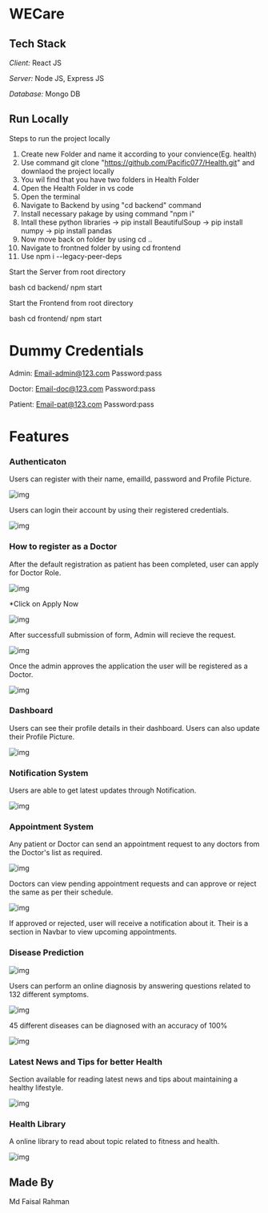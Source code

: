 # WECare
## Tech Stack


*Client:* React JS


*Server:* Node JS, Express JS


*Database:* Mongo DB
  
## Run Locally

Steps to run the project locally 


1. Create new Folder and name it according to your convience(Eg. health)
2. Use command git clone "https://github.com/Pacific077/Health.git" and downlaod the project locally
3. You wil find that you have two folders in Health Folder
4. Open the Health Folder in vs code
5. Open the terminal
6. Navigate to Backend by using "cd backend" command
7. Install necessary pakage by using command "npm i"
8. Intall these python libraries
  -> pip install BeautifulSoup
  -> pip install numpy
  -> pip install pandas
9. Now move back on folder by using cd ..
10. Navigate to frontned folder by using cd frontend
11. Use npm i --legacy-peer-deps

Start the Server from root directory

bash
  cd backend/
  npm start

Start the Frontend from root directory


bash
  cd frontend/
  npm start

# Dummy Credentials
Admin: Email-admin@123.com  Password:pass

Doctor: Email-doc@123.com  Password:pass

Patient: Email-pat@123.com  Password:pass

  
# Features


### Authenticaton
Users can register with their name, emailId, password and Profile Picture.

![img](./frontend/src/images/Screenshots/Register.png)



Users can login their account by using their registered credentials.


![img](./frontend/src/images/Screenshots/Login.png)
 


### How to register as a Doctor
After the default registration as patient has been completed, user can apply for Doctor Role.


![img](./frontend/src/images/Screenshots/ApplyforDoc.png)




*Click on Apply Now


![img](./frontend/src/images/Screenshots/AplyforDocform.png)




After successfull submission of form, Admin will recieve the request.


![img](./frontend/src/images/Screenshots/PendingDocReq.png)



Once the admin approves the application the user will be registered as a Doctor.


![img](./frontend/src/images/Screenshots/ApplyforDocresult.png)




### Dashboard


Users can see their profile details in their dashboard.
Users can also update their Profile Picture.


![img](./frontend/src/images/Screenshots/Dash.png)




### Notification System


Users are able to get latest updates through Notification.


![img](./frontend/src/images/Screenshots/Noti.png)


### Appointment System


Any patient or Doctor can send an appointment request to any doctors from the Doctor's list as required.


![img](./frontend/src/images/Screenshots/appointment.png)



Doctors can view pending appointment requests and can approve or reject the same as per their schedule.


![img](./frontend/src/images/Screenshots/PendingAppointmentReq.png)



If approved or rejected, user will receive a notification about it.
Their is a section in Navbar to view upcoming appointments.



### Disease Prediction


![img](./frontend/src/images/Screenshots/StartInter.png)


Users can perform an online diagnosis by answering questions related to 132 different symptoms.


![img](./frontend/src/images/Screenshots/pred1.png)



45 different diseases can be diagnosed with an accuracy of 100%


![img](./frontend/src/images/Screenshots/Result.png)


### Latest News and Tips for better Health


Section available for reading latest news and tips about maintaining a healthy lifestyle.


![img](./frontend/src/images/Screenshots/News.png)



### Health Library


A online library to read about topic related to fitness and health.


![img](./frontend/src/images/Screenshots/HealthLib.png)



## Made By 

Md Faisal Rahman

